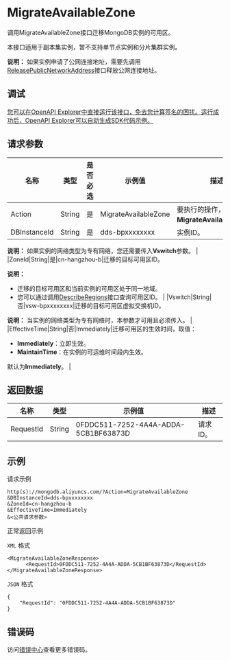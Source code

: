 # MigrateAvailableZone

调用MigrateAvailableZone接口迁移MongoDB实例的可用区。

本接口适用于副本集实例，暂不支持单节点实例和分片集群实例。

**说明：** 如果实例申请了公网连接地址，需要先调用[ReleasePublicNetworkAddress](~~67604~~)接口释放公网连接地址。

## 调试

[您可以在OpenAPI Explorer中直接运行该接口，免去您计算签名的困扰。运行成功后，OpenAPI Explorer可以自动生成SDK代码示例。](https://api.aliyun.com/#product=Dds&api=MigrateAvailableZone&type=RPC&version=2015-12-01)

## 请求参数

|名称|类型|是否必选|示例值|描述|
|--|--|----|---|--|
|Action|String|是|MigrateAvailableZone|要执行的操作，取值**MigrateAvailableZone**。 |
|DBInstanceId|String|是|dds-bpxxxxxxxx|实例ID。

 **说明：** 如果实例的网络类型为专有网络，您还需要传入**Vswitch**参数。 |
|ZoneId|String|是|cn-hangzhou-b|迁移的目标可用区ID。

 **说明：**

-   迁移的目标可用区和当前实例的可用区处于同一地域。
-   您可以通过调用[DescribeRegions](~~61933~~)接口查询可用区ID。 |
|Vswitch|String|否|vsw-bpxxxxxxxx|迁移的目标可用区虚拟交换机ID。

 **说明：** 当实例的网络类型为专有网络时，本参数才可用且必须传入。 |
|EffectiveTime|String|否|Immediately|迁移可用区的生效时间，取值：

 -   **Immediately**：立即生效。
-   **MaintainTime**：在实例的可运维时间段内生效。

 默认为**Immediately**。 |

## 返回数据

|名称|类型|示例值|描述|
|--|--|---|--|
|RequestId|String|0FDDC511-7252-4A4A-ADDA-5CB1BF63873D|请求ID。 |

## 示例

请求示例

```
http(s)://mongodb.aliyuncs.com/?Action=MigrateAvailableZone
&DBInstanceId=dds-bpxxxxxxxx
&ZoneId=cn-hangzhou-b
&EffectiveTime=Immediately
&<公共请求参数>
```

正常返回示例

`XML` 格式

```
<MigrateAvailableZoneResponse>
	  <RequestId>0FDDC511-7252-4A4A-ADDA-5CB1BF63873D</RequestId>
</MigrateAvailableZoneResponse>
```

`JSON` 格式

```
{
	"RequestId": "0FDDC511-7252-4A4A-ADDA-5CB1BF63873D"
}
```

## 错误码

访问[错误中心](https://error-center.alibabacloud.com/status/product/Dds)查看更多错误码。

